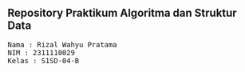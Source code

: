 ## Repository Praktikum Algoritma dan Struktur Data

<pre>
Nama : Rizal Wahyu Pratama
NIM : 2311110029
Kelas : S1SD-04-B
</pre>

